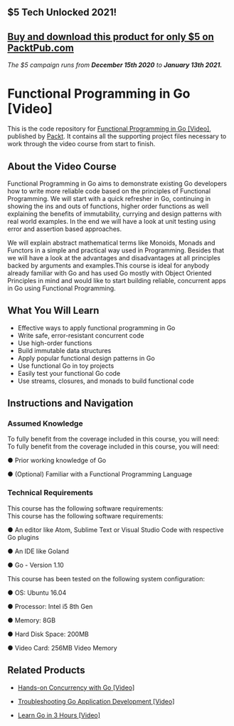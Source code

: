## $5 Tech Unlocked 2021!
[Buy and download this product for only $5 on PacktPub.com](https://www.packtpub.com/)
-----
*The $5 campaign         runs from __December 15th 2020__ to __January 13th 2021.__*

# Functional Programming in Go [Video]
This is the code repository for [Functional Programming in Go [Video]](https://www.packtpub.com/application-development/functional-programming-go-video?utm_source=github&utm_medium=repository&utm_campaign=9781787283480), published by [Packt](https://www.packtpub.com/?utm_source=github). It contains all the supporting project files necessary to work through the video course from start to finish.
## About the Video Course
Functional Programming in Go aims to demonstrate existing Go developers how to write more reliable code based on the principles of Functional Programming. We will start with a quick refresher in Go, continuing in showing the ins and outs of functions, higher order functions as well explaining the benefits of immutability, currying and design patterns with real world examples. In the end we will have a look at unit testing using error and assertion based approaches.

We will explain abstract mathematical terms like Monoids, Monads and Functors in a simple and practical way used in Programming. Besides that we will have a look at the advantages and disadvantages at all principles backed by arguments and examples.This course is ideal for anybody already familiar with Go and has used Go mostly with Object Oriented Principles in mind and would like to start building reliable, concurrent apps in Go using Functional Programming.


<H2>What You Will Learn</H2>
<DIV class=book-info-will-learn-text>
<UL>
<LI>Effective ways to apply functional programming in Go 
<LI>Write safe, error-resistant concurrent code 
<LI>Use high-order functions 
<LI>Build immutable data structures 
<LI>Apply popular functional design patterns in Go&nbsp; 
<LI>Use functional Go in toy projects 
<LI>Easily test your functional Go code 
<LI>Use streams, closures, and monads to build functional code </LI></UL></DIV>

## Instructions and Navigation
### Assumed Knowledge
To fully benefit from the coverage included in this course, you will need:<br/>
To fully benefit from the coverage included in this course, you will need:

● Prior working knowledge of Go

● (Optional) Familiar with a Functional Programming Language

### Technical Requirements
This course has the following software requirements:<br/>
This course has the following software requirements:

● An editor like Atom, Sublime Text or Visual Studio Code with respective Go plugins

● An IDE like Goland

● Go - Version 1.10

This course has been tested on the following system configuration:

● OS: Ubuntu 16.04

● Processor: Intel i5 8th Gen

● Memory: 8GB

● Hard Disk Space: 200MB

● Video Card: 256MB Video Memory

## Related Products
* [Hands-on Concurrency with Go [Video]](https://www.packtpub.com/application-development/hands-concurrency-go-video?utm_source=github&utm_medium=repository&utm_campaign=9781788993746)

* [Troubleshooting Go Application Development [Video]](https://www.packtpub.com/application-development/troubleshooting-go-application-development-video?utm_source=github&utm_medium=repository&utm_campaign=9781788997072)

* [Learn Go in 3 Hours [Video]](https://www.packtpub.com/application-development/learn-go-3-hours-video?utm_source=github&utm_medium=repository&utm_campaign=9781788992053)

